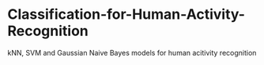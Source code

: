 # Classification-for-Human-Activity-Recognition
kNN, SVM and Gaussian Naive Bayes models for human acitivity recognition
